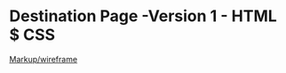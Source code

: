 # Destination Page -Version 1 - HTML $ CSS
[Markup/wireframe](https://drive.google.com/file/d/15Ra1M0SYIe2nusdcTK-D04kXFhPOo8PB/view)

